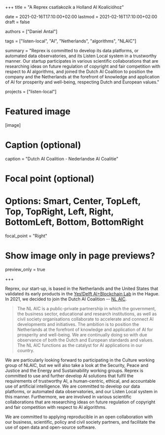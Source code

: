 +++
title = "A Reprex csatlakozik a Holland AI Koalícióhoz"

date = 2021-02-16T17:10:00+02:00
lastmod = 2021-02-16T17:10:00+02:00
draft = false

authors = ["Daniel Antal"]

tags = ["listen-local", "AI", "Netherlands", "algorithms", "NLAIC"]

summary = "Reprex is committed to develop its data platforms, or automated data observatories, and its Listen Local system in a trustworthy manner. Our startup participates in various scientific collaborations that are researching ideas on future regulation of copyright and fair competition with respect to AI algorithms, and joined the Dutch AI Coalition to position the company and the Netherlands at the forefront of knowledge and application of AI for prosperity and well-being, respecting Dutch and European values."

projects = ["listen-local"]

# Featured image
[image]
  # Caption (optional)
  caption = "Dutch AI Coalition - Nederlandse AI Coalitie"

  # Focal point (optional)
  # Options: Smart, Center, TopLeft, Top, TopRight, Left, Right, BottomLeft, Bottom, BottomRight
  focal_point = "Right"

  # Show image only in page previews?
  preview_only = true

+++

Reprex, our start-up, is based in the Netherlands and the United States that validated its early products in the [Yes!Delft AI+Blockchain Lab](post/2020-09-25-yesdelft-validation/) in the Hague. In 2021, we decided to join the Dutch AI Coalition -- [NL AIC](https://nlaic.com/en/about-nl-aic/).

> The NL AIC is a public-private partnership in which the government, the business sector, educational and research institutions, as well as civil society organisations collaborate to accelerate and connect AI developments and initiatives. The ambition is to position the Netherlands at the forefront of knowledge and application of AI for prosperity and well-being. We are continually doing so with due observance of both the Dutch and European standards and values. The NL AIC functions as the catalyst for AI applications in our country.

We are particularly looking forward to participating in the Culture working group of NLAIC, but we will also take a look at the Security, Peace and Justice and the Energy and Sustainability working groups.  Reprex is committed to use and further develop AI solutions that fulfil the requirements of trustworthy AI, a human-centric, ethical, and accountable use of artificial intelligence.  We are committed to develop our data platforms, or automated data observatories, and our Listen Local system in this manner. Furthermore, we are involved in various scientific collaborations that are researching ideas on future regulation of copyright and fair competition with respect to AI algorithms.

We are committed to applying reproducible in an open collaboration with our business, scientific, policy and civil society partners, and facilitate the use of open data and open-source software.
